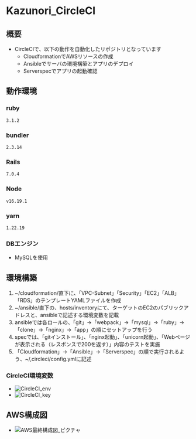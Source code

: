 # Kazunori_CircleCI

## 概要

- CircleCIで、以下の動作を自動化したリポジトリとなっています
  - CloudformationでAWSリソースの作成
  - Ansibleでサーバの環境構築とアプリのデプロイ
  - Serverspecでアプリの起動確認

## 動作環境

### ruby
```
3.1.2
```

### bundler
```
2.3.14
```

### Rails
```
7.0.4
```

### Node
```
v16.19.1
```

### yarn
```
1.22.19
```

### DBエンジン
- MySQLを使用

## 環境構築
1. ~/cloudformation/直下に、「VPC-Subnet」「Security」「EC2」「ALB」「RDS」のテンプレートYAMLファイルを作成
2. ~/ansible/直下の、hosts/inventoryにて、ターゲットのEC2のパブリックアドレスと、ansibleで記述する環境変数を記載
3. ansibleでは各ロールの、「git」→「webpack」→「mysql」→「ruby」→「clone」→「nginx」→「app」の順にセットアップを行う
4. specでは、「gitインストール」、「nginx起動」、「unicorn起動」、「Webページが表示される（レスポンスで200を返す）」内容のテストを実施
5. 「Cloudformation」→「Ansible」→「Serverspec」の順で実行されるよう、~/,circleci/config.ymlに記述

### CircleCI環境変数
- ![CircleCI_env](https://user-images.githubusercontent.com/116282189/219875270-d38f4fad-7436-454f-94a6-a402ccded95f.jpg)
- ![CircleCI_key](https://user-images.githubusercontent.com/116282189/219875615-c04605f2-28f8-42fb-8d43-19cf316f0362.jpg)


## AWS構成図
- ![AWS最終構成図_ピクチャ](https://user-images.githubusercontent.com/116282189/219875723-fde9aec9-bcc9-49a4-a0ca-1d20898ad337.jpg)
 
